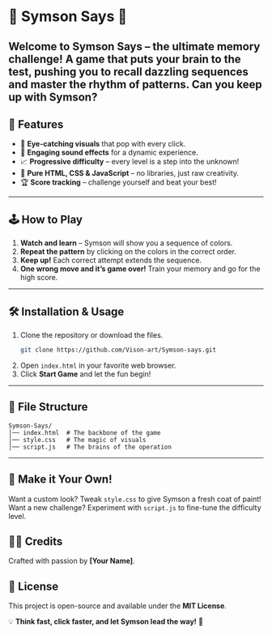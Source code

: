 # 🎵 Symson Says 🎵

Welcome to **Symson Says** – the ultimate memory challenge! A game that puts your brain to the test, pushing you to recall dazzling sequences and master the rhythm of patterns. Can you keep up with Symson?
----
## 🌟 Features
- 🎨 **Eye-catching visuals** that pop with every click.
- 🎼 **Engaging sound effects** for a dynamic experience.
- 📈 **Progressive difficulty** – every level is a step into the unknown!
- 🚀 **Pure HTML, CSS & JavaScript** – no libraries, just raw creativity.
- 🏆 **Score tracking** – challenge yourself and beat your best!
---
## 🕹️ How to Play
1. **Watch and learn** – Symson will show you a sequence of colors.
2. **Repeat the pattern** by clicking on the colors in the correct order.
3. **Keep up!** Each correct attempt extends the sequence.
4. **One wrong move and it’s game over!** Train your memory and go for the high score.
---
## 🛠️ Installation & Usage
1. Clone the repository or download the files.
   ```sh
   git clone https://github.com/Vison-art/Symson-says.git
   ```
2. Open `index.html` in your favorite web browser.
3. Click **Start Game** and let the fun begin!
---
## 📁 File Structure
```
Symson-Says/
│── index.html  # The backbone of the game
│── style.css   # The magic of visuals
│── script.js   # The brains of the operation
```
---
## 🎨 Make it Your Own!
Want a custom look? Tweak `style.css` to give Symson a fresh coat of paint! Want a new challenge? Experiment with `script.js` to fine-tune the difficulty level.

## 👨‍💻 Credits
Crafted with passion by **[Your Name]**.

## 📜 License
This project is open-source and available under the **MIT License**.

💡 **Think fast, click faster, and let Symson lead the way!** 🚀

